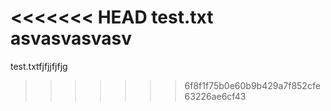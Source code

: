 <<<<<<< HEAD
test.txt
asvasvasvasv
=======
test.txtfjfjjfjfjg
>>>>>>> 6f8f1f75b0e60b9b429a7f852cfe63226ae6cf43
